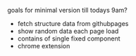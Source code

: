 goals for minimal version till todays 9am?
- fetch structure data from githubpages
- show random data each page load
- contains of single fixed component
- chrome extension

